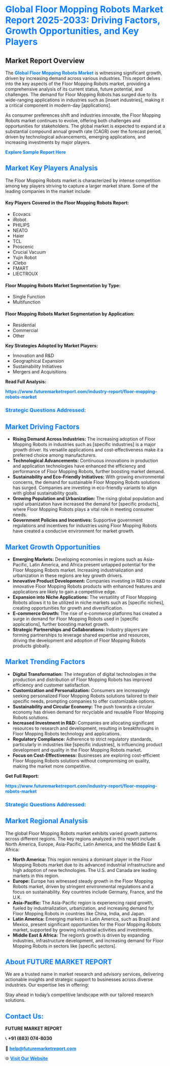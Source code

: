 <h1 style="color: #007BFF;">Global Floor Mopping Robots Market Report 2025-2033: Driving Factors, Growth Opportunities, and Key Players</h1>

<section id="overview">
<h2>Market Report Overview</h2>
<p>The <a href="https://www.futuremarketreport.com/industry-report/floor-mopping-robots-market" style="color: #007BFF; text-decoration: none;"><strong>Global Floor Mopping Robots Market</strong></a> is witnessing significant growth, driven by increasing demand across various industries. This report delves into the key aspects of the Floor Mopping Robots market, providing a comprehensive analysis of its current status, future potential, and challenges. The demand for Floor Mopping Robots has surged due to its wide-ranging applications in industries such as [insert industries], making it a critical component in modern-day [applications].</p>
<p>As consumer preferences shift and industries innovate, the Floor Mopping Robots market continues to evolve, offering both challenges and opportunities for stakeholders. The global market is expected to expand at a substantial compound annual growth rate (CAGR) over the forecast period, driven by technological advancements, emerging applications, and increasing investments by major players.</p>
</section>

<section id="overview">
<p><a href="https://www.futuremarketreport.com/request-sample/reportId=100779" style="color: #007BFF; text-decoration: none;"><strong>Explore Sample Report Here</strong></a></p>
</section>

<section id="key-players">
<h2 style="color: #007BFF;">Market Key Players Analysis</h2>
<p>The Floor Mopping Robots market is characterized by intense competition among key players striving to capture a larger market share. Some of the leading companies in the market include:</p>
<h4>Key Players Covered in the Floor Mopping Robots Report:</h4>
<ul><li>Ecovacs</li><li>iRobot</li><li>PHILIPS</li><li>NEATO</li><li>Haier</li><li>TCL</li><li>Proscenic</li><li>Crucial Vacuum</li><li>Yujin Robot</li><li>iClebo</li><li>FMART</li><li>LIECTROUX</li></ul>
<h4>Floor Mopping Robots Market Segmentation by Type:</h4>
<ul><li>Single Function</li><li>Multifunction</li></ul>

<h4>Floor Mopping Robots Market Segmentation by Application:</h4>
<ul><li>Residential</li><li>Commercial</li><li>Other</li></ul>
<p><strong>Key Strategies Adopted by Market Players:</strong></p>
<ul>
<li>Innovation and R&D</li>
<li>Geographical Expansion</li>
<li>Sustainability Initiatives</li>
<li>Mergers and Acquisitions</li>
</ul>
</section>

<section>
<p><strong>Read Full Analysis: </strong></p><a href="https://www.futuremarketreport.com/industry-report/floor-mopping-robots-market" style="color: #007BFF; text-decoration: none;"><strong>https://www.futuremarketreport.com/industry-report/floor-mopping-robots-market</strong></a>
<h3 style="color: #007BFF;">Strategic Questions Addressed:</h3>
</section>

<section id="driving-factors">
<h2 style="color: #007BFF;">Market Driving Factors</h2>
<ul>
<li><strong>Rising Demand Across Industries:</strong> The increasing adoption of Floor Mopping Robots in industries such as [specific industries] is a major growth driver. Its versatile applications and cost-effectiveness make it a preferred choice among manufacturers.</li>
<li><strong>Technological Advancements:</strong> Continuous innovations in production and application technologies have enhanced the efficiency and performance of Floor Mopping Robots, further boosting market demand.</li>
<li><strong>Sustainability and Eco-Friendly Initiatives:</strong> With growing environmental concerns, the demand for sustainable Floor Mopping Robots solutions has surged. Companies are investing in eco-friendly variants to align with global sustainability goals.</li>
<li><strong>Growing Population and Urbanization:</strong> The rising global population and rapid urbanization have increased the demand for [specific products], where Floor Mopping Robots plays a vital role in meeting consumer needs.</li>
<li><strong>Government Policies and Incentives:</strong> Supportive government regulations and incentives for industries using Floor Mopping Robots have created a conducive environment for market growth.</li>
</ul>
</section>

<section id="growth-opportunities">
<h2 style="color: #007BFF;">Market Growth Opportunities</h2>
<ul>
<li><strong>Emerging Markets:</strong> Developing economies in regions such as Asia-Pacific, Latin America, and Africa present untapped potential for the Floor Mopping Robots market. Increasing industrialization and urbanization in these regions are key growth drivers.</li>
<li><strong>Innovative Product Development:</strong> Companies investing in R&D to create innovative Floor Mopping Robots products with enhanced features and applications are likely to gain a competitive edge.</li>
<li><strong>Expansion into Niche Applications:</strong> The versatility of Floor Mopping Robots allows it to be utilized in niche markets such as [specific niches], creating opportunities for growth and diversification.</li>
<li><strong>E-commerce Growth:</strong> The rise of e-commerce platforms has created a surge in demand for Floor Mopping Robots used in [specific applications], further boosting market growth.</li>
<li><strong>Strategic Partnerships and Collaborations:</strong> Industry players are forming partnerships to leverage shared expertise and resources, driving the development and adoption of Floor Mopping Robots products globally.</li>
</ul>
</section>

<section id="trending-factors">
<h2 style="color: #007BFF;">Market Trending Factors</h2>
<ul>
<li><strong>Digital Transformation:</strong> The integration of digital technologies in the production and distribution of Floor Mopping Robots has improved efficiency and customer satisfaction.</li>
<li><strong>Customization and Personalization:</strong> Consumers are increasingly seeking personalized Floor Mopping Robots solutions tailored to their specific needs, prompting companies to offer customizable options.</li>
<li><strong>Sustainability and Circular Economy:</strong> The push towards a circular economy has driven demand for recyclable and reusable Floor Mopping Robots solutions.</li>
<li><strong>Increased Investment in R&D:</strong> Companies are allocating significant resources to research and development, resulting in breakthroughs in Floor Mopping Robots technology and applications.</li>
<li><strong>Regulatory Compliance:</strong> Adherence to strict regulatory standards, particularly in industries like [specific industries], is influencing product development and quality in the Floor Mopping Robots market.</li>
<li><strong>Focus on Cost-Effectiveness:</strong> Businesses are exploring cost-efficient Floor Mopping Robots solutions without compromising on quality, making the market more competitive.</li>
</ul>
</section>

<section>
<p><strong>Get Full Report: </strong></p><a href="https://www.futuremarketreport.com/industry-report/floor-mopping-robots-market" style="color: #007BFF; text-decoration: none;"><strong>https://www.futuremarketreport.com/industry-report/floor-mopping-robots-market</strong></a>
<h3 style="color: #007BFF;">Strategic Questions Addressed:</h3>
</section>


<section id="regional-analysis">
<h2 style="color: #007BFF;">Market Regional Analysis</h2>
<p>The global Floor Mopping Robots market exhibits varied growth patterns across different regions. The key regions analyzed in this report include North America, Europe, Asia-Pacific, Latin America, and the Middle East & Africa:</p>
<ul>
<li><strong>North America:</strong> This region remains a dominant player in the Floor Mopping Robots market due to its advanced industrial infrastructure and high adoption of new technologies. The U.S. and Canada are leading markets in this region.</li>
<li><strong>Europe:</strong> Europe has witnessed steady growth in the Floor Mopping Robots market, driven by stringent environmental regulations and a focus on sustainability. Key countries include Germany, France, and the U.K.</li>
<li><strong>Asia-Pacific:</strong> The Asia-Pacific region is experiencing rapid growth, fueled by industrialization, urbanization, and increasing demand for Floor Mopping Robots in countries like China, India, and Japan.</li>
<li><strong>Latin America:</strong> Emerging markets in Latin America, such as Brazil and Mexico, present significant opportunities for the Floor Mopping Robots market, supported by growing industrial activities and investments.</li>
<li><strong>Middle East & Africa:</strong> The region’s growth is driven by expanding industries, infrastructure development, and increasing demand for Floor Mopping Robots in sectors like [specific sectors].</li>
</ul>
</section>

<footer>
<h2 style="color: #007BFF;">About FUTURE MARKET REPORT</h2>
<p>We are a trusted name in market research and advisory services, delivering actionable insights and strategic support to businesses across diverse industries. Our expertise lies in offering:</p>

<p>Stay ahead in today’s competitive landscape with our tailored research solutions.</p>

<h2 style="color: #007BFF;">Contact Us:</h2>
<p><strong>FUTURE MARKET REPORT</strong></p>
<p>📞 <strong>+91 (883) 074-8030</strong></p>
<p>📧 <strong><a href="mailto:help@futuremarketreport.com" style="color: #007BFF;">help@futuremarketreport.com</a></strong></p>
<p>🌐 <strong><a href="https://www.futuremarketreport.com/" style="color: #007BFF;">Visit Our Website</a></strong></p>
</footer>